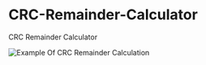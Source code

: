 # CRC-Remainder-Calculator
CRC Remainder Calculator

![Example Of CRC Remainder Calculation](https://raw.githubusercontent.comDanielShefer/CRC-Remainder-Calculator/master/CRC_Calculation.png)
